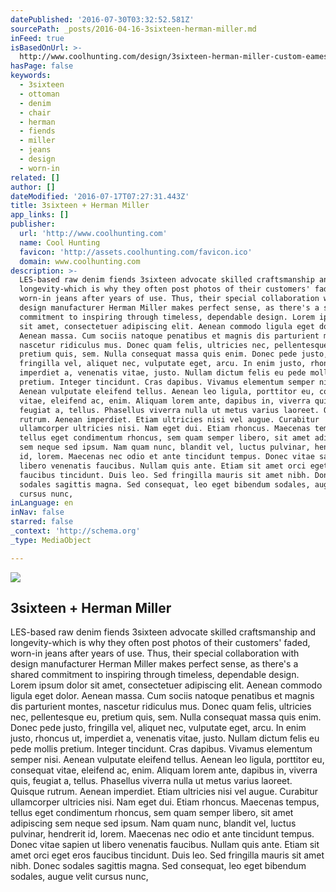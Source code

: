 ```yaml
---
datePublished: '2016-07-30T03:32:52.581Z'
sourcePath: _posts/2016-04-16-3sixteen-herman-miller.md
inFeed: true
isBasedOnUrl: >-
  http://www.coolhunting.com/design/3sixteen-herman-miller-custom-eames-lounge-chair-ottoman
hasPage: false
keywords:
  - 3sixteen
  - ottoman
  - denim
  - chair
  - herman
  - fiends
  - miller
  - jeans
  - design
  - worn-in
related: []
author: []
dateModified: '2016-07-17T07:27:31.443Z'
title: 3sixteen + Herman Miller
app_links: []
publisher:
  url: 'http://www.coolhunting.com'
  name: Cool Hunting
  favicon: 'http://assets.coolhunting.com/favicon.ico'
  domain: www.coolhunting.com
description: >-
  LES-based raw denim fiends 3sixteen advocate skilled craftsmanship and
  longevity-which is why they often post photos of their customers' faded,
  worn-in jeans after years of use. Thus, their special collaboration with
  design manufacturer Herman Miller makes perfect sense, as there's a shared
  commitment to inspiring through timeless, dependable design. Lorem ipsum dolor
  sit amet, consectetuer adipiscing elit. Aenean commodo ligula eget dolor.
  Aenean massa. Cum sociis natoque penatibus et magnis dis parturient montes,
  nascetur ridiculus mus. Donec quam felis, ultricies nec, pellentesque eu,
  pretium quis, sem. Nulla consequat massa quis enim. Donec pede justo,
  fringilla vel, aliquet nec, vulputate eget, arcu. In enim justo, rhoncus ut,
  imperdiet a, venenatis vitae, justo. Nullam dictum felis eu pede mollis
  pretium. Integer tincidunt. Cras dapibus. Vivamus elementum semper nisi.
  Aenean vulputate eleifend tellus. Aenean leo ligula, porttitor eu, consequat
  vitae, eleifend ac, enim. Aliquam lorem ante, dapibus in, viverra quis,
  feugiat a, tellus. Phasellus viverra nulla ut metus varius laoreet. Quisque
  rutrum. Aenean imperdiet. Etiam ultricies nisi vel augue. Curabitur
  ullamcorper ultricies nisi. Nam eget dui. Etiam rhoncus. Maecenas tempus,
  tellus eget condimentum rhoncus, sem quam semper libero, sit amet adipiscing
  sem neque sed ipsum. Nam quam nunc, blandit vel, luctus pulvinar, hendrerit
  id, lorem. Maecenas nec odio et ante tincidunt tempus. Donec vitae sapien ut
  libero venenatis faucibus. Nullam quis ante. Etiam sit amet orci eget eros
  faucibus tincidunt. Duis leo. Sed fringilla mauris sit amet nibh. Donec
  sodales sagittis magna. Sed consequat, leo eget bibendum sodales, augue velit
  cursus nunc,
inLanguage: en
inNav: false
starred: false
_context: 'http://schema.org'
_type: MediaObject

---
```

<article style=""><img src="https://s3-us-west-2.amazonaws.com/the-grid-img/p/f04a92fd70ba0596ea6b8079424cfee8970ec89c.jpg" /><h1>3sixteen + Herman Miller</h1><p>LES-based raw denim fiends 3sixteen advocate skilled craftsmanship and longevity-which is why they often post photos of their customers' faded, worn-in jeans after years of use. Thus, their special collaboration with design manufacturer Herman Miller makes perfect sense, as there's a shared commitment to inspiring through timeless, dependable design. Lorem ipsum dolor sit amet, consectetuer adipiscing elit. Aenean commodo ligula eget dolor. Aenean massa. Cum sociis natoque penatibus et magnis dis parturient montes, nascetur ridiculus mus. Donec quam felis, ultricies nec, pellentesque eu, pretium quis, sem. Nulla consequat massa quis enim. Donec pede justo, fringilla vel, aliquet nec, vulputate eget, arcu. In enim justo, rhoncus ut, imperdiet a, venenatis vitae, justo. Nullam dictum felis eu pede mollis pretium. Integer tincidunt. Cras dapibus. Vivamus elementum semper nisi. Aenean vulputate eleifend tellus. Aenean leo ligula, porttitor eu, consequat vitae, eleifend ac, enim. Aliquam lorem ante, dapibus in, viverra quis, feugiat a, tellus. Phasellus viverra nulla ut metus varius laoreet. Quisque rutrum. Aenean imperdiet. Etiam ultricies nisi vel augue. Curabitur ullamcorper ultricies nisi. Nam eget dui. Etiam rhoncus. Maecenas tempus, tellus eget condimentum rhoncus, sem quam semper libero, sit amet adipiscing sem neque sed ipsum. Nam quam nunc, blandit vel, luctus pulvinar, hendrerit id, lorem. Maecenas nec odio et ante tincidunt tempus. Donec vitae sapien ut libero venenatis faucibus. Nullam quis ante. Etiam sit amet orci eget eros faucibus tincidunt. Duis leo. Sed fringilla mauris sit amet nibh. Donec sodales sagittis magna. Sed consequat, leo eget bibendum sodales, augue velit cursus nunc,</p></article>